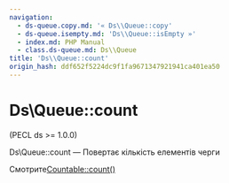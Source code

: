 ```yaml
---
navigation:
  - ds-queue.copy.md: '« Ds\\Queue::copy'
  - ds-queue.isempty.md: 'Ds\\Queue::isEmpty »'
  - index.md: PHP Manual
  - class.ds-queue.md: Ds\\Queue
title: 'Ds\\Queue::count'
origin_hash: ddf652f5224dc9f1fa9671347921941ca401ea50
---
```

# Ds\\Queue::count

(PECL ds >= 1.0.0)

Ds\\Queue::count — Повертає кількість елементів черги

Смотрите[Countable::count()](countable.count.md)
